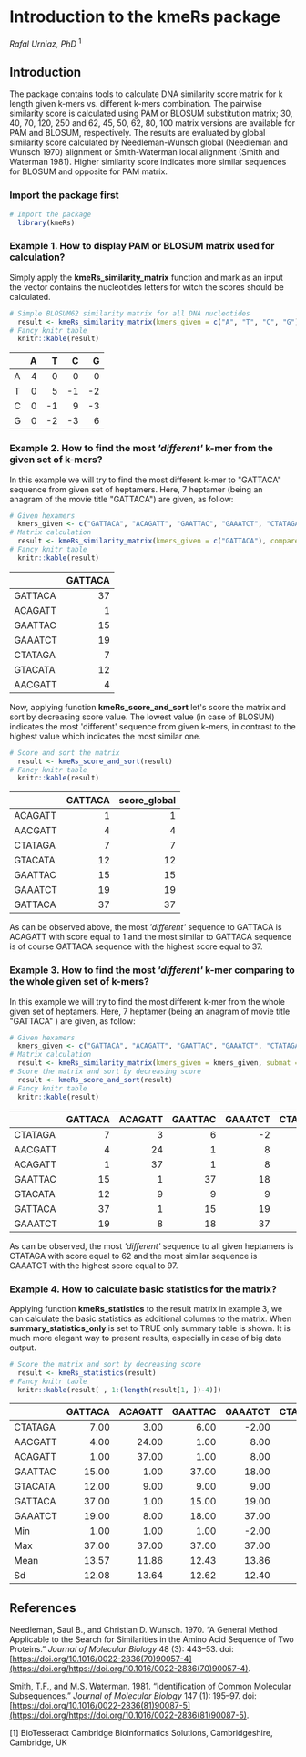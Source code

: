 # Introduction to the kmeRs package
*Rafal Urniaz, PhD* <sup>1<sup>

Introduction
------------

The package contains tools to calculate DNA similarity score matrix for k length given k-mers vs. different k-mers combination. The pairwise similarity score is calculated using PAM or BLOSUM substitution matrix; 30, 40, 70, 120, 250 and 62, 45, 50, 62, 80, 100 matrix versions are available for PAM and BLOSUM, respectively. The results are evaluated by global similarity score calculated by Needleman-Wunsch global (Needleman and Wunsch 1970) alignment or Smith-Waterman local alignment (Smith and Waterman 1981). Higher similarity score indicates more similar sequences for BLOSUM and opposite for PAM matrix.

### Import the package first

``` r
# Import the package 
  library(kmeRs)
```

### Example 1. How to display PAM or BLOSUM matrix used for calculation?

Simply apply the **kmeRs\_similarity\_matrix** function and mark as an input the vector contains the nucleotides letters for witch the scores should be calculated.

``` r
# Simple BLOSUM62 similarity matrix for all DNA nucleotides
  result <- kmeRs_similarity_matrix(kmers_given = c("A", "T", "C", "G"), submat = "BLOSUM62")
# Fancy knitr table
  knitr::kable(result)
```

|     |    A|    T|    C|    G|
|-----|----:|----:|----:|----:|
| A   |    4|    0|    0|    0|
| T   |    0|    5|   -1|   -2|
| C   |    0|   -1|    9|   -3|
| G   |    0|   -2|   -3|    6|

### Example 2. How to find the most *'different'* k-mer from the given set of k-mers?

In this example we will try to find the most different k-mer to "GATTACA" sequence from given set of heptamers. Here, 7 heptamer (being an anagram of the movie title "GATTACA") are given, as follow:

``` r
# Given hexamers
  kmers_given <- c("GATTACA", "ACAGATT", "GAATTAC", "GAAATCT", "CTATAGA", "GTACATA", "AACGATT")
# Matrix calculation 
  result <- kmeRs_similarity_matrix(kmers_given = c("GATTACA"), compare_to = kmers_given , submat = "BLOSUM62") 
# Fancy knitr table
  knitr::kable(result) 
```

|         |  GATTACA|
|---------|--------:|
| GATTACA |       37|
| ACAGATT |        1|
| GAATTAC |       15|
| GAAATCT |       19|
| CTATAGA |        7|
| GTACATA |       12|
| AACGATT |        4|

Now, applying function **kmeRs\_score\_and\_sort** let's score the matrix and sort by decreasing score value. The lowest value (in case of BLOSUM) indicates the most 'different' sequence from given k-mers, in contrast to the highest value which indicates the most similar one.

``` r
# Score and sort the matrix  
  result <- kmeRs_score_and_sort(result)
# Fancy knitr table
  knitr::kable(result)
```

|         |  GATTACA|  score\_global|
|---------|--------:|--------------:|
| ACAGATT |        1|              1|
| AACGATT |        4|              4|
| CTATAGA |        7|              7|
| GTACATA |       12|             12|
| GAATTAC |       15|             15|
| GAAATCT |       19|             19|
| GATTACA |       37|             37|

As can be observed above, the most *'different'* sequence to GATTACA is ACAGATT with score equal to 1 and the most similar to GATTACA sequence is of course GATTACA sequence with the highest score equal to 37.

### Example 3. How to find the most *'different'* k-mer comparing to the whole given set of k-mers?

In this example we will try to find the most different k-mer from the whole given set of heptamers. Here, 7 heptamer (being an anagram of movie title "GATTACA" ) are given, as follow:

``` r
# Given hexamers
  kmers_given <- c("GATTACA", "ACAGATT", "GAATTAC", "GAAATCT", "CTATAGA", "GTACATA", "AACGATT")
# Matrix calculation 
  result <- kmeRs_similarity_matrix(kmers_given = kmers_given, submat = "BLOSUM62")
# Score the matrix and sort by decreasing score 
  result <- kmeRs_score_and_sort(result)
# Fancy knitr table
  knitr::kable(result)
```

|         |  GATTACA|  ACAGATT|  GAATTAC|  GAAATCT|  CTATAGA|  GTACATA|  AACGATT|  score\_global|
|---------|--------:|--------:|--------:|--------:|--------:|--------:|--------:|--------------:|
| CTATAGA |        7|        3|        6|       -2|       37|       11|        0|             62|
| AACGATT |        4|       24|        1|        8|        0|        6|       37|             80|
| ACAGATT |        1|       37|        1|        8|        3|        9|       24|             83|
| GAATTAC |       15|        1|       37|       18|        6|        9|        1|             87|
| GTACATA |       12|        9|        9|        9|       11|       37|        6|             93|
| GATTACA |       37|        1|       15|       19|        7|       12|        4|             95|
| GAAATCT |       19|        8|       18|       37|       -2|        9|        8|             97|

As can be observed, the most *'different'* sequence to all given heptamers is CTATAGA with score equal to 62 and the most similar sequence is GAAATCT with the highest score equal to 97.

### Example 4. How to calculate basic statistics for the matrix?

Applying function **kmeRs\_statistics** to the result matrix in example 3, we can calculate the basic statistics as additional columns to the matrix. When **summary\_statistics\_only** is set to TRUE only summary table is shown. It is much more elegant way to present results, especially in case of big data output.

``` r
# Score the matrix and sort by decreasing score 
  result <- kmeRs_statistics(result)
# Fancy knitr table
  knitr::kable(result[ , 1:(length(result[1, ])-4)])
```

|         |  GATTACA|  ACAGATT|  GAATTAC|  GAAATCT|  CTATAGA|  GTACATA|  AACGATT|  score\_global|
|---------|--------:|--------:|--------:|--------:|--------:|--------:|--------:|--------------:|
| CTATAGA |     7.00|     3.00|     6.00|    -2.00|    37.00|    11.00|     0.00|          62.00|
| AACGATT |     4.00|    24.00|     1.00|     8.00|     0.00|     6.00|    37.00|          80.00|
| ACAGATT |     1.00|    37.00|     1.00|     8.00|     3.00|     9.00|    24.00|          83.00|
| GAATTAC |    15.00|     1.00|    37.00|    18.00|     6.00|     9.00|     1.00|          87.00|
| GTACATA |    12.00|     9.00|     9.00|     9.00|    11.00|    37.00|     6.00|          93.00|
| GATTACA |    37.00|     1.00|    15.00|    19.00|     7.00|    12.00|     4.00|          95.00|
| GAAATCT |    19.00|     8.00|    18.00|    37.00|    -2.00|     9.00|     8.00|          97.00|
| Min     |     1.00|     1.00|     1.00|    -2.00|    -2.00|     6.00|     0.00|          62.00|
| Max     |    37.00|    37.00|    37.00|    37.00|    37.00|    37.00|    37.00|          97.00|
| Mean    |    13.57|    11.86|    12.43|    13.86|     8.86|    13.29|    11.43|          85.29|
| Sd      |    12.08|    13.64|    12.62|    12.40|    13.16|    10.63|    13.83|          12.04|

References
----------

Needleman, Saul B., and Christian D. Wunsch. 1970. “A General Method Applicable to the Search for Similarities in the Amino Acid Sequence of Two Proteins.” *Journal of Molecular Biology* 48 (3): 443–53. doi:[https://doi.org/10.1016/0022-2836(70)90057-4](https://doi.org/https://doi.org/10.1016/0022-2836(70)90057-4).

Smith, T.F., and M.S. Waterman. 1981. “Identification of Common Molecular Subsequences.” *Journal of Molecular Biology* 147 (1): 195–97. doi:[https://doi.org/10.1016/0022-2836(81)90087-5](https://doi.org/https://doi.org/10.1016/0022-2836(81)90087-5).

[1] BioTesseract Cambridge Bioinformatics Solutions, Cambridgeshire, Cambridge, UK
